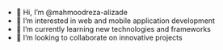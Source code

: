 - 👋 Hi, I’m @mahmoodreza-alizade
- 👀 I’m interested in web and mobile application development
- 🌱 I’m currently learning new technologies and frameworks
- 💞️ I’m looking to collaborate on innovative projects

<!---
mahmoodreza-alizade/mahmoodreza-alizade is a ✨ special ✨ repository because its `README.md` (this file) appears on your GitHub profile.
You can click the Preview link to take a look at your changes.
--->
